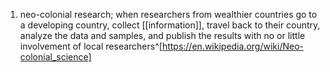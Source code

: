 1. neo-colonial research; when researchers from wealthier countries go to a developing country, collect [[information]], travel back to their country, analyze the data and samples, and publish the results with no or little involvement of local researchers^[https://en.wikipedia.org/wiki/Neo-colonial_science]
